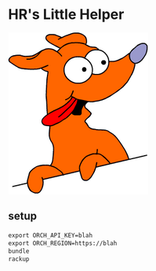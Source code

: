 # HR's Little Helper

![](./Santa__s_Little_Helper__by_The_Simpsons_Club.gif)


## setup
```
export ORCH_API_KEY=blah
export ORCH_REGION=https://blah
bundle
rackup
```

